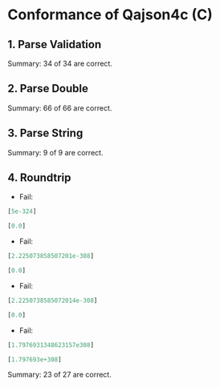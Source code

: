 # Conformance of Qajson4c (C)

## 1. Parse Validation


Summary: 34 of 34 are correct.

## 2. Parse Double


Summary: 66 of 66 are correct.

## 3. Parse String


Summary: 9 of 9 are correct.

## 4. Roundtrip

* Fail:
~~~js
[5e-324]
~~~

~~~js
[0.0]
~~~

* Fail:
~~~js
[2.225073858507201e-308]
~~~

~~~js
[0.0]
~~~

* Fail:
~~~js
[2.2250738585072014e-308]
~~~

~~~js
[0.0]
~~~

* Fail:
~~~js
[1.7976931348623157e308]
~~~

~~~js
[1.797693e+308]
~~~


Summary: 23 of 27 are correct.

